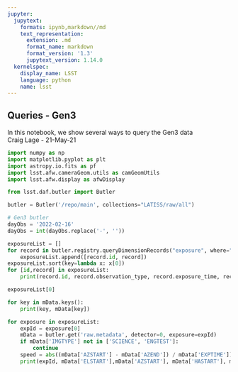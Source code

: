 ```yaml
---
jupyter:
  jupytext:
    formats: ipynb,markdown//md
    text_representation:
      extension: .md
      format_name: markdown
      format_version: '1.3'
      jupytext_version: 1.14.0
  kernelspec:
    display_name: LSST
    language: python
    name: lsst
---
```


## Queries - Gen3

In this notebook, we show several ways to query the Gen3 data\
Craig Lage - 21-May-21

```python
import numpy as np
import matplotlib.pyplot as plt
import astropy.io.fits as pf
import lsst.afw.cameraGeom.utils as camGeomUtils
import lsst.afw.display as afwDisplay
```

```python
from lsst.daf.butler import Butler
```

```python
butler = Butler('/repo/main', collections="LATISS/raw/all")
```

```python jupyter={"outputs_hidden": true} tags=[]
# Gen3 butler
dayObs = '2022-02-16'
dayObs = int(dayObs.replace('-', ''))

exposureList = []
for record in butler.registry.queryDimensionRecords("exposure", where="exposure.day_obs=%d"%dayObs):
    exposureList.append([record.id, record])
exposureList.sort(key=lambda x: x[0])
for [id,record] in exposureList:
    print(record.id, record.observation_type, record.exposure_time, record.physical_filter, record.target_name)

```

```python
exposureList[0]
```

```python jupyter={"outputs_hidden": true} tags=[]
for key in mData.keys():
    print(key, mData[key])
```

```python tags=[]
for exposure in exposureList:
    expId = exposure[0]
    mData = butler.get('raw.metadata', detector=0, exposure=expId)
    if mData['IMGTYPE'] not in ['SCIENCE', 'ENGTEST']:
        continue
    speed = abs((mData['AZSTART'] - mData['AZEND']) / mData['EXPTIME']) * 3600.0
    print(expId, mData['ELSTART'],mData['AZSTART'], mData['HASTART'], mData['DECSTART'], speed)
```

```python

```
